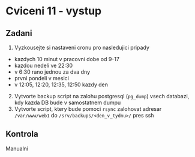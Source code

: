 # Cviceni 11 - vystup

## Zadani

1. Vyzkousejte si nastaveni cronu pro nasledujici pripady
  * kazdych 10 minut v pracovni dobe od 9-17
  * kazdou nedeli ve 22:30
  * v 6:30 rano jednou za dva dny
  * prvni pondeli v mesici
  * v 12:05, 12:20, 12:35, 12:50 kazdy den
2. Vytvorte backup script na zalohu postgresql (`pg_dump`) vsech databazi, kdy kazda DB bude v samostatnem dumpu
3. Vytvorte script, ktery bude pomoci `rsync` zalohovat adresar `/var/www/web1` do `/srv/backups/<den_v_tydnu>/` pres ssh


## Kontrola

Manualni

